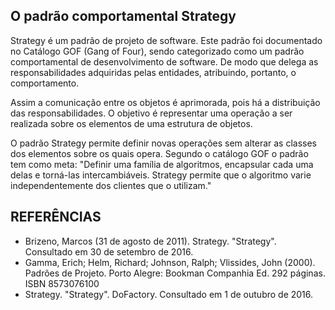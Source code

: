 ## O padrão comportamental Strategy

Strategy é um padrão de projeto de software. Este padrão foi documentado no Catálogo GOF (Gang of Four), sendo categorizado como um padrão comportamental de desenvolvimento de software. De modo que delega as responsabilidades adquiridas pelas entidades, atribuindo, portanto, o comportamento.

Assim a comunicação entre os objetos é aprimorada, pois há a distribuição das responsabilidades. O objetivo é representar uma operação a ser realizada sobre os elementos de uma estrutura de objetos.

O padrão Strategy permite definir novas operações sem alterar as classes dos elementos sobre os quais opera. Segundo o catálogo GOF o padrão tem como meta: "Definir uma família de algoritmos, encapsular cada uma delas e torná-las intercambiáveis. Strategy permite que o algoritmo varie independentemente dos clientes que o utilizam."

## REFERÊNCIAS

* Brizeno, Marcos (31 de agosto de 2011). Strategy. "Strategy". Consultado em 30 de setembro de 2016.
*  Gamma, Erich; Helm, Richard; Johnson, Ralph; Vlissides, John (2000). Padrões de Projeto. Porto Alegre: Bookman Companhia Ed. 292 páginas. ISBN 8573076100
* Strategy. "Strategy". DoFactory. Consultado em 1 de outubro de 2016.